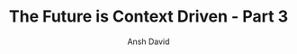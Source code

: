 ---
title: The Future is Context Driven - Part 3
author: Ansh David
pubDatetime: 2025-09-18T07:16:40Z
featured: false
draft: true
tags:
 - llm
 - rag
 - ai-agents
 - context-engineering

description: Building AI agents today feels a bit like web development before the advent of modern frameworks - we're discovering fundamental patterns that will likely become standard.
---